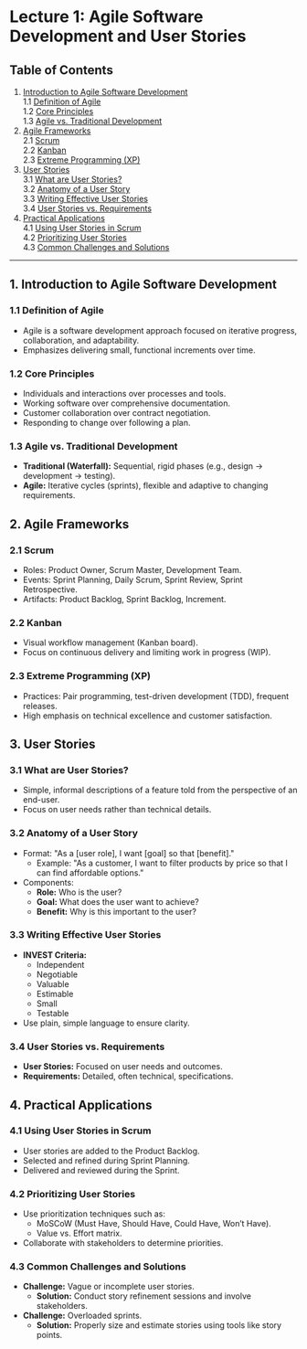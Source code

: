 # Lecture 1: Agile Software Development and User Stories

## Table of Contents

1. [Introduction to Agile Software Development](#1-introduction-to-agile-software-development)  
   1.1 [Definition of Agile](#11-definition-of-agile)  
   1.2 [Core Principles](#12-core-principles)  
   1.3 [Agile vs. Traditional Development](#13-agile-vs-traditional-development)  
2. [Agile Frameworks](#2-agile-frameworks)  
   2.1 [Scrum](#21-scrum)  
   2.2 [Kanban](#22-kanban)  
   2.3 [Extreme Programming (XP)](#23-extreme-programming-xp)  
3. [User Stories](#3-user-stories)  
   3.1 [What are User Stories?](#31-what-are-user-stories)  
   3.2 [Anatomy of a User Story](#32-anatomy-of-a-user-story)  
   3.3 [Writing Effective User Stories](#33-writing-effective-user-stories)  
   3.4 [User Stories vs. Requirements](#34-user-stories-vs-requirements)  
4. [Practical Applications](#4-practical-applications)  
   4.1 [Using User Stories in Scrum](#41-using-user-stories-in-scrum)  
   4.2 [Prioritizing User Stories](#42-prioritizing-user-stories)  
   4.3 [Common Challenges and Solutions](#43-common-challenges-and-solutions)  

---

## 1. Introduction to Agile Software Development

### 1.1 Definition of Agile
- Agile is a software development approach focused on iterative progress, collaboration, and adaptability.
- Emphasizes delivering small, functional increments over time.

### 1.2 Core Principles
- Individuals and interactions over processes and tools.
- Working software over comprehensive documentation.
- Customer collaboration over contract negotiation.
- Responding to change over following a plan.

### 1.3 Agile vs. Traditional Development
- **Traditional (Waterfall):** Sequential, rigid phases (e.g., design -> development -> testing).
- **Agile:** Iterative cycles (sprints), flexible and adaptive to changing requirements.

## 2. Agile Frameworks

### 2.1 Scrum
- Roles: Product Owner, Scrum Master, Development Team.
- Events: Sprint Planning, Daily Scrum, Sprint Review, Sprint Retrospective.
- Artifacts: Product Backlog, Sprint Backlog, Increment.

### 2.2 Kanban
- Visual workflow management (Kanban board).
- Focus on continuous delivery and limiting work in progress (WIP).

### 2.3 Extreme Programming (XP)
- Practices: Pair programming, test-driven development (TDD), frequent releases.
- High emphasis on technical excellence and customer satisfaction.

## 3. User Stories

### 3.1 What are User Stories?
- Simple, informal descriptions of a feature told from the perspective of an end-user.
- Focus on user needs rather than technical details.

### 3.2 Anatomy of a User Story
- Format: "As a [user role], I want [goal] so that [benefit]."
  - Example: "As a customer, I want to filter products by price so that I can find affordable options."
- Components:
  - **Role:** Who is the user?
  - **Goal:** What does the user want to achieve?
  - **Benefit:** Why is this important to the user?

### 3.3 Writing Effective User Stories
- **INVEST Criteria:**
  - Independent
  - Negotiable
  - Valuable
  - Estimable
  - Small
  - Testable
- Use plain, simple language to ensure clarity.

### 3.4 User Stories vs. Requirements
- **User Stories:** Focused on user needs and outcomes.
- **Requirements:** Detailed, often technical, specifications.

## 4. Practical Applications

### 4.1 Using User Stories in Scrum
- User stories are added to the Product Backlog.
- Selected and refined during Sprint Planning.
- Delivered and reviewed during the Sprint.

### 4.2 Prioritizing User Stories
- Use prioritization techniques such as:
  - MoSCoW (Must Have, Should Have, Could Have, Won’t Have).
  - Value vs. Effort matrix.
- Collaborate with stakeholders to determine priorities.

### 4.3 Common Challenges and Solutions
- **Challenge:** Vague or incomplete user stories.
  - **Solution:** Conduct story refinement sessions and involve stakeholders.
- **Challenge:** Overloaded sprints.
  - **Solution:** Properly size and estimate stories using tools like story points.

